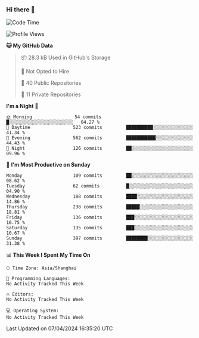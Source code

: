 ### Hi there 👋

<!--
**robinWongM/robinWongM** is a ✨ _special_ ✨ repository because its `README.md` (this file) appears on your GitHub profile.

Here are some ideas to get you started:

- 🔭 I’m currently working on ...
- 🌱 I’m currently learning ...
- 👯 I’m looking to collaborate on ...
- 🤔 I’m looking for help with ...
- 💬 Ask me about ...
- 📫 How to reach me: ...
- 😄 Pronouns: ...
- ⚡ Fun fact: ...
-->

<!--START_SECTION:waka-->
![Code Time](http://img.shields.io/badge/Code%20Time-182%20hrs%2033%20mins-blue)

![Profile Views](http://img.shields.io/badge/Profile%20Views-0-blue)

**🐱 My GitHub Data** 

> 📦 28.3 kB Used in GitHub's Storage 
 > 
> 🚫 Not Opted to Hire
 > 
> 📜 40 Public Repositories 
 > 
> 🔑 11 Private Repositories 
 > 
**I'm a Night 🦉** 

```text
🌞 Morning                54 commits          █░░░░░░░░░░░░░░░░░░░░░░░░   04.27 % 
🌆 Daytime                523 commits         ██████████░░░░░░░░░░░░░░░   41.34 % 
🌃 Evening                562 commits         ███████████░░░░░░░░░░░░░░   44.43 % 
🌙 Night                  126 commits         ██░░░░░░░░░░░░░░░░░░░░░░░   09.96 % 
```
📅 **I'm Most Productive on Sunday** 

```text
Monday                   109 commits         ██░░░░░░░░░░░░░░░░░░░░░░░   08.62 % 
Tuesday                  62 commits          █░░░░░░░░░░░░░░░░░░░░░░░░   04.90 % 
Wednesday                188 commits         ████░░░░░░░░░░░░░░░░░░░░░   14.86 % 
Thursday                 238 commits         █████░░░░░░░░░░░░░░░░░░░░   18.81 % 
Friday                   136 commits         ███░░░░░░░░░░░░░░░░░░░░░░   10.75 % 
Saturday                 135 commits         ███░░░░░░░░░░░░░░░░░░░░░░   10.67 % 
Sunday                   397 commits         ████████░░░░░░░░░░░░░░░░░   31.38 % 
```


📊 **This Week I Spent My Time On** 

```text
🕑︎ Time Zone: Asia/Shanghai

💬 Programming Languages: 
No Activity Tracked This Week

🔥 Editors: 
No Activity Tracked This Week

💻 Operating System: 
No Activity Tracked This Week
```


 Last Updated on 07/04/2024 16:35:20 UTC
<!--END_SECTION:waka-->
